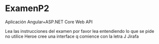 # ExamenP2
Aplicación Angular+ASP.NET Core Web API





Lea las instrucciones del examen por favor lea entendiendo lo que se pide
no utilice Heroe cree una interface q comience con la letra J
Jirafa
